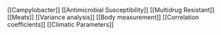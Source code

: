[[Campylobacter]]
[[Antimicrobial Susceptibility]]
[[Multidrug Resistant]]
[[Meats]]
[[Variance analysis]]
[[Body measurement]]
[[Correlation coefficients]]
[[Climatic Parameters]]
